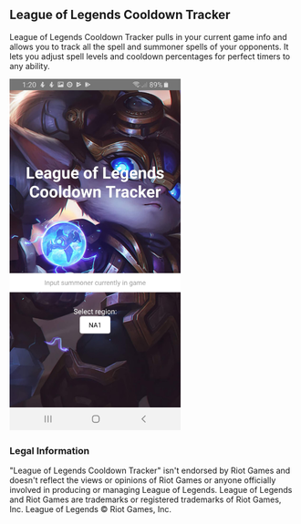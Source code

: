 ## League of Legends Cooldown Tracker

League of Legends Cooldown Tracker pulls in your current game info and allows you to track all the spell and summoner spells of your opponents. It lets you adjust spell levels and cooldown percentages for perfect timers to any ability.

<img src="Screenshot_20190514-132029_lolcooldown.jpg" width="300">

### Legal Information

"League of Legends Cooldown Tracker" isn't endorsed by Riot Games and doesn't reflect the views or opinions of Riot Games or anyone officially involved in producing or managing League of Legends. League of Legends and Riot Games are trademarks or registered trademarks of Riot Games, Inc. League of Legends © Riot Games, Inc.


